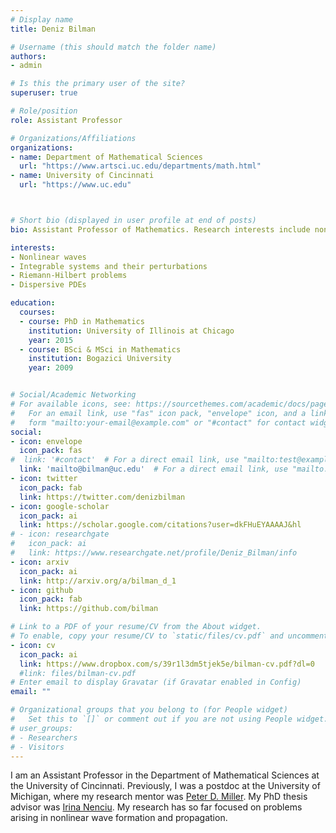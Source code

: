 ```yaml
---
# Display name
title: Deniz Bilman

# Username (this should match the folder name)
authors:
- admin

# Is this the primary user of the site?
superuser: true

# Role/position
role: Assistant Professor

# Organizations/Affiliations
organizations:
- name: Department of Mathematical Sciences
  url: "https://www.artsci.uc.edu/departments/math.html"
- name: University of Cincinnati
  url: "https://www.uc.edu"



# Short bio (displayed in user profile at end of posts)
bio: Assistant Professor of Mathematics. Research interests include nonlinear waves, Riemann-Hilbert problems.

interests:
- Nonlinear waves
- Integrable systems and their perturbations
- Riemann-Hilbert problems
- Dispersive PDEs

education:
  courses:
  - course: PhD in Mathematics
    institution: University of Illinois at Chicago
    year: 2015
  - course: BSci & MSci in Mathematics
    institution: Bogazici University
    year: 2009


# Social/Academic Networking
# For available icons, see: https://sourcethemes.com/academic/docs/page-builder/#icons
#   For an email link, use "fas" icon pack, "envelope" icon, and a link in the
#   form "mailto:your-email@example.com" or "#contact" for contact widget.
social:
- icon: envelope
  icon_pack: fas
#  link: '#contact'  # For a direct email link, use "mailto:test@example.org".
  link: 'mailto@bilman@uc.edu'  # For a direct email link, use "mailto:test@example.org".
- icon: twitter
  icon_pack: fab
  link: https://twitter.com/denizbilman
- icon: google-scholar
  icon_pack: ai
  link: https://scholar.google.com/citations?user=dkFHuEYAAAAJ&hl
# - icon: researchgate
#   icon_pack: ai
#   link: https://www.researchgate.net/profile/Deniz_Bilman/info
- icon: arxiv
  icon_pack: ai
  link: http://arxiv.org/a/bilman_d_1
- icon: github
  icon_pack: fab
  link: https://github.com/bilman

# Link to a PDF of your resume/CV from the About widget.
# To enable, copy your resume/CV to `static/files/cv.pdf` and uncomment the lines below.
- icon: cv
  icon_pack: ai
  link: https://www.dropbox.com/s/39r1l3dm5tjek5e/bilman-cv.pdf?dl=0
  #link: files/bilman-cv.pdf
# Enter email to display Gravatar (if Gravatar enabled in Config)
email: ""

# Organizational groups that you belong to (for People widget)
#   Set this to `[]` or comment out if you are not using People widget.
# user_groups:
# - Researchers
# - Visitors
---
```


I am an Assistant Professor in the Department of Mathematical Sciences at the University of Cincinnati. Previously, I was a postdoc at the University of Michigan, where my research mentor was [Peter D. Miller](http://www.math.lsa.umich.edu/~millerpd/). My PhD thesis advisor was [Irina Nenciu](http://homepages.math.uic.edu/~nenciu/Site/Contact.html). My research has so far focused on problems arising in nonlinear wave formation and propagation.
